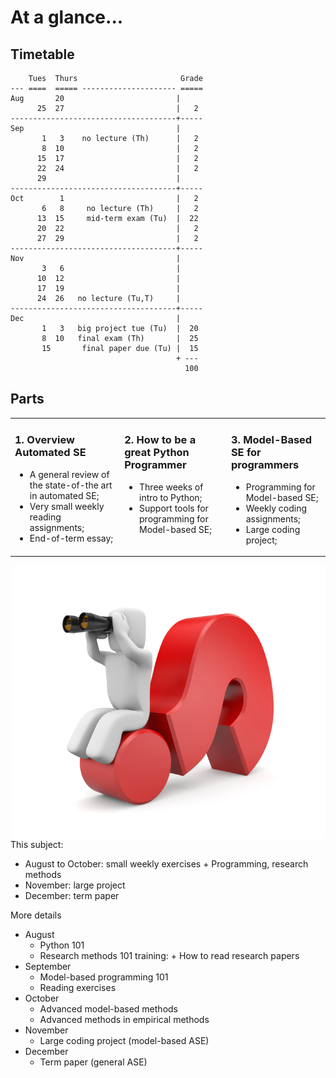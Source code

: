 
# At a glance...

## Timetable

```
    Tues  Thurs                       Grade
--- ====  ===== --------------------- =====
Aug       20                         |
      25  27                         |   2
-------------------------------------+-----
Sep                                  |
       1   3    no lecture (Th)      |   2
       8  10                         |   2
      15  17                         |   2
	  22  24                         |   2
	  29                             |
-------------------------------------+-----
Oct        1                         |   2
       6   8     no lecture (Th)     |   2
	  13  15     mid-term exam (Tu)  |  22
      20  22                         |   2
      27  29                         |   2
-------------------------------------+-----
Nov                                  | 
 	   3   6                         |
	  10  12                         |
	  17  19                         |
	  24  26   no lecture (Tu,T)     |
-------------------------------------+-----
Dec                                  |
       1   3   big project tue (Tu)  |  20
       8  10   final exam (Th)       |  25
	   15       final paper due (Tu) |  15
	                                 + ---
	                                   100	
```
	  
## Parts


<table><tr><td colspan=2 valign=top>
<h3>1. Overview Automated SE</h3>
<ul>
<li>
A general review of the state-of-the art in automated SE;
<li>
Very small weekly reading assignments;
<li>
End-of-term essay;
</ul>
</td><td valign=top>
<h3>2. How to be a great Python Programmer</h3>
<ul>
<li>Three weeks of intro to Python;
<li>Support tools for programming for Model-based SE;
</ul>


</td>
<td valign=top>

<h3>3. Model-Based SE for programmers</h3>
<ul>
<li>Programming for Model-based SE;
<li> Weekly coding assignments;
<li> Large coding project;
</ul>
</td></tr></table>



<img width=500 align=right src="img/overview.png">

This subject:

+ August to October: small weekly exercises
      +  Programming, research methods
+ November: large project
+ December: term paper

More details

+ August 
    + Python 101
    + Research methods 101 training:
	      + How to read research papers
+ September 
    + Model-based programming 101
    + Reading exercises
+ October 
    + Advanced model-based methods
    + Advanced methods in empirical methods
+ November
    + Large coding project (model-based ASE)
+ December
    + Term paper (general ASE)


